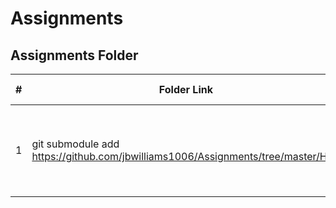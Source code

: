 # Assignments
##  Assignments Folder

|   #   | Folder Link | Assignment Description |
| :---: | ----------- | ---------------------- |
|    1   |   git submodule add <https://github.com/jbwilliams1006/Assignments/tree/master/H01>     |        Assignment to ensure proper commenting and README creation                |
